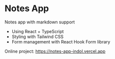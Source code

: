 # Notes App

Notes app with markdown support

- Using React + TypeScript
- Styling with Tailwind CSS
- Form management with React Hook Form library

Online project: https://notes-app-indol.vercel.app
